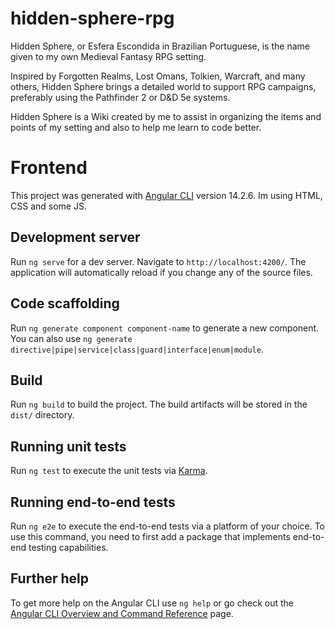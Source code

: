 # hidden-sphere-rpg

Hidden Sphere, or Esfera Escondida in Brazilian Portuguese, is the name given to my own Medieval Fantasy RPG setting.

Inspired by Forgotten Realms, Lost Omans, Tolkien, Warcraft, and many others, Hidden Sphere brings a detailed world to support RPG campaigns, preferably using the Pathfinder 2 or D&D 5e systems.

Hidden Sphere is a Wiki created by me to assist in organizing the items and points of my setting and also to help me learn to code better.

# Frontend

This project was generated with [Angular CLI](https://github.com/angular/angular-cli) version 14.2.6.
Im using HTML, CSS and some JS.

## Development server

Run `ng serve` for a dev server. Navigate to `http://localhost:4200/`. The application will automatically reload if you change any of the source files.

## Code scaffolding

Run `ng generate component component-name` to generate a new component. You can also use `ng generate directive|pipe|service|class|guard|interface|enum|module`.

## Build

Run `ng build` to build the project. The build artifacts will be stored in the `dist/` directory.

## Running unit tests

Run `ng test` to execute the unit tests via [Karma](https://karma-runner.github.io).

## Running end-to-end tests

Run `ng e2e` to execute the end-to-end tests via a platform of your choice. To use this command, you need to first add a package that implements end-to-end testing capabilities.

## Further help

To get more help on the Angular CLI use `ng help` or go check out the [Angular CLI Overview and Command Reference](https://angular.io/cli) page.
